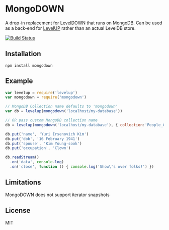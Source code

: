 # MongoDOWN

A drop-in replacement for
[LevelDOWN](https://github.com/rvagg/node-leveldown) that runs on
MongoDB. Can be used as a back-end for
[LevelUP](https://github.com/rvagg/node-levelup) rather than an actual
LevelDB store.

[![Build Status](https://travis-ci.org/watson/mongodown.png)](https://travis-ci.org/watson/mongodown)

## Installation

```
npm install mongodown
```

## Example

```javascript
var levelup = require('levelup')
var mongodown = require('mongodown')

// MongoDB Collection name defaults to 'mongodown'
var db = levelup(mongodown('localhost/my-database'))

// OR pass custom MongoDB collection name
db = levelup(mongodown('localhost/my-database'), { collection:'People_C' })

db.put('name', 'Yuri Irsenovich Kim')
db.put('dob', '16 February 1941')
db.put('spouse', 'Kim Young-sook')
db.put('occupation', 'Clown')

db.readStream()
  .on('data', console.log)
  .on('close', function () { console.log('Show\'s over folks!') })
```

## Limitations

MongoDOWN does not support iterator snapshots

## License

MIT
